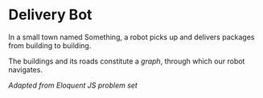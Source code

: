 Delivery Bot
======================

In a small town named Something, a robot picks up and delivers packages from building to building.

The buildings and its roads constitute a *graph*, through which our robot navigates.



*Adapted from Eloquent JS problem set*
